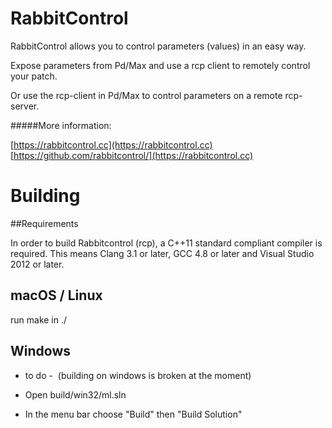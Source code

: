 # RabbitControl

RabbitControl allows you to control parameters (values) in an easy way.

Expose parameters from Pd/Max and use a rcp client to remotely control your patch.

Or use the rcp-client in Pd/Max to control parameters on a remote rcp-server.

#####More information:

[https://rabbitcontrol.cc](https://rabbitcontrol.cc)  
[https://github.com/rabbitcontrol/](https://rabbitcontrol.cc)


# Building

##Requirements

In order to build Rabbitcontrol (rcp), a C++11 standard compliant compiler is required. This means Clang 3.1 or later, GCC 4.8 or later and Visual Studio 2012 or later.

## macOS / Linux
run make in ./

## Windows
- to do -
 (building on windows is broken at the moment)

- Open build/win32/ml.sln
- In the menu bar choose "Build" then "Build Solution"

